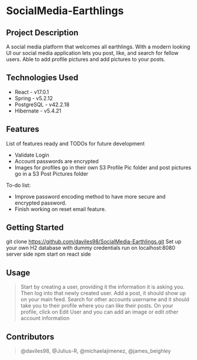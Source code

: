 # SocialMedia-Earthlings

## Project Description

A social media platform that welcomes all earthlings. With a modern looking UI our social media application lets
you post, like, and search for fellow users. Able to add profile pictures and add pictures to your posts.

## Technologies Used

* React - v17.0.1
* Spring - v5.2.12
* PostgreSQL - v42.2.18
* Hibernate - v5.4.21

## Features

List of features ready and TODOs for future development
* Validate Login
* Account passwords are encrypted
* Images for profiles go in their own S3 Profile Pic folder and post pictures go in a S3 Post Pictures folder

To-do list:
* Improve password encoding method to have more secure and encrypted password.
* Finish working on reset email feature.

## Getting Started
   
git clone https://github.com/daviles98/SocialMedia-Earthlings.git
Set up your own H2 database with dummy credentials
run on localhost:8080 server side
npm start on react side


## Usage

> Start by creating a user, providing it the information it is asking you. Then log into that newly created user.
  Add a post, it should show up on your main feed. Search for other accounts username and it should take you to their
  profile where you can like their posts. On your profile, click on Edit User and you can add an image or edit other
  account information

## Contributors

> @daviles98, @Julius-R, @michaelajimenez, @james_beighley
